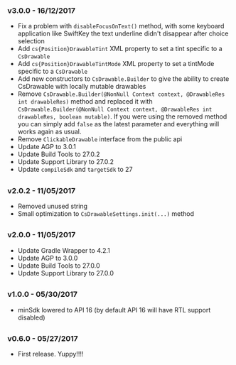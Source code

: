 ### v3.0.0 - 16/12/2017
 - Fix a problem with ```disableFocusOnText()``` method, with some keyboard application like SwiftKey the text underline didn't disappear after choice selection
 - Add ```cs{Position}DrawableTint``` XML property to set a tint specific to a ```CsDrawable```
 - Add ```cs{Position}DrawableTintMode``` XML property to set a tintMode specific to a ```CsDrawable```
 - Add new constructors to ```CsDrawable.Builder``` to give the ability to create CsDrawable with locally mutable drawables
 - Remove ```CsDrawable.Builder(@NonNull Context context, @DrawableRes int drawableRes)``` method and replaced it with
   ```CsDrawable.Builder(@NonNull Context context, @DrawableRes int drawableRes, boolean mutable)```. If you were using
   the removed method you can simply add ```false``` as the latest parameter and everything will works again as usual.
 - Remove ```ClickableDrawable``` interface from the public api
 - Update AGP to 3.0.1
 - Update Build Tools to 27.0.2
 - Update Support Library to 27.0.2
 - Update ```compileSdk``` and ```targetSdk``` to 27
##
### v2.0.2 - 11/05/2017
 - Removed unused string
 - Small optimization to ```CsDrawableSettings.init(...)``` method
##
### v2.0.0 - 11/05/2017
 - Update Gradle Wrapper to 4.2.1
 - Update AGP to 3.0.0
 - Update Build Tools to 27.0.0
 - Update Support Library to 27.0.0
##
### v1.0.0 - 05/30/2017
 - minSdk lowered to API 16 (by default API 16 will have RTL support disabled)
##
### v0.6.0 - 05/27/2017
 - First release. Yuppy!!!!

